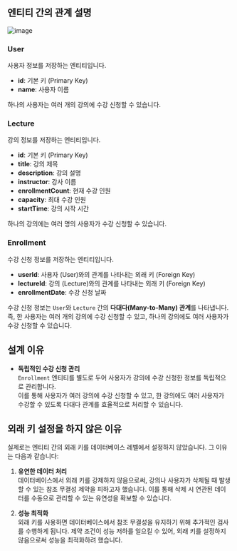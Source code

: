 
## 엔티티 간의 관계 설명
![image](https://github.com/user-attachments/assets/207fd865-6705-4070-a668-fd99c60f5b66)


### User
사용자 정보를 저장하는 엔티티입니다.  
- **id**: 기본 키 (Primary Key)  
- **name**: 사용자 이름  

하나의 사용자는 여러 개의 강의에 수강 신청할 수 있습니다.

### Lecture
강의 정보를 저장하는 엔티티입니다.  
- **id**: 기본 키 (Primary Key)  
- **title**: 강의 제목  
- **description**: 강의 설명  
- **instructor**: 강사 이름  
- **enrollmentCount**: 현재 수강 인원  
- **capacity**: 최대 수강 인원  
- **startTime**: 강의 시작 시간  

하나의 강의에는 여러 명의 사용자가 수강 신청할 수 있습니다.

### Enrollment
수강 신청 정보를 저장하는 엔티티입니다.  
- **userId**: 사용자 (User)와의 관계를 나타내는 외래 키 (Foreign Key)  
- **lectureId**: 강의 (Lecture)와의 관계를 나타내는 외래 키 (Foreign Key)  
- **enrollmentDate**: 수강 신청 날짜  

수강 신청 정보는 `User`와 `Lecture` 간의 **다대다(Many-to-Many) 관계**를 나타냅니다.  
즉, 한 사용자는 여러 개의 강의에 수강 신청할 수 있고, 하나의 강의에도 여러 사용자가 수강 신청할 수 있습니다.

## 설계 이유

- **독립적인 수강 신청 관리**  
  `Enrollment` 엔티티를 별도로 두어 사용자가 강의에 수강 신청한 정보를 독립적으로 관리합니다.  
  이를 통해 사용자가 여러 강의에 수강 신청할 수 있고, 한 강의에도 여러 사용자가 수강할 수 있도록 다대다 관계를 효율적으로 처리할 수 있습니다.


## 외래 키 설정을 하지 않은 이유

실제로는 엔티티 간의 외래 키를 데이터베이스 레벨에서 설정하지 않았습니다. 그 이유는 다음과 같습니다:

1. **유연한 데이터 처리**  
   데이터베이스에서 외래 키를 강제하지 않음으로써, 강의나 사용자가 삭제될 때 발생할 수 있는 참조 무결성 제약을 피하고자 했습니다. 이를 통해 삭제 시 연관된 데이터를 수동으로 관리할 수 있는 유연성을 확보할 수 있습니다.

2. **성능 최적화**  
   외래 키를 사용하면 데이터베이스에서 참조 무결성을 유지하기 위해 추가적인 검사를 수행하게 됩니다. 제약 조건이 성능 저하를 일으킬 수 있어, 외래 키를 설정하지 않음으로써 성능을 최적화하려 했습니다.
